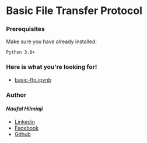 # Basic File Transfer Protocol

### Prerequisites

Make sure you have already installed:

```
Python 3.6+
```

### Here is what you're looking for!

* [basic-ftp.ipynb](https://github.com/naufalhilmiaji/nlp-cfg/blob/master/nlp-cfg.ipynb)


### Author
#### _Naufal Hilmiaji_
* [Linkedin](https://www.linkedin.com/in/naufalhilmiaji/)
* [Facebook](https://www.facebook.com/naufal.hilmiaji)
* [Github](https://github.com/naufalhilmiaji)

